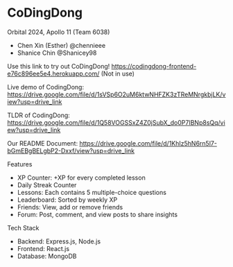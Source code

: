 # CoDingDong
Orbital 2024, Apollo 11 (Team 6038)
- Chen Xin (Esther) @chennieee
- Shanice Chin @Shanicey98

Use this link to try out CoDingDong! 
https://codingdong-frontend-e76c896ee5e4.herokuapp.com/ (Not in use)

Live demo of CodingDong: 
https://drive.google.com/file/d/1sVSp6O2uM6ktwNHFZK3zTReMNrgkbjLK/view?usp=drive_link

TLDR of CodingDong: 
https://drive.google.com/file/d/1Q58VOGSSxZ4Z0jSubX_do0P7IBNp8sQq/view?usp=drive_link

Our README Document: 
https://drive.google.com/file/d/1KhIz5hN6rn5l7-bGmEBgBELgbP2-Dxxf/view?usp=drive_link

Features
- XP Counter: +XP for every completed lesson
- Daily Streak Counter
- Lessons: Each contains 5 multiple-choice questions
- Leaderboard: Sorted by weekly XP
- Friends: View, add or remove friends
- Forum: Post, comment, and view posts to share insights

Tech Stack
- Backend: Express.js, Node.js
- Frontend: React.js
- Database: MongoDB


